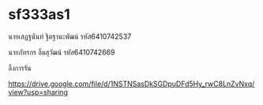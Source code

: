 # sf333as1
นายเสฏฐนันท์ ฐิตฐานะพัฒน์ รหัส6410742537

นายภัทรกร ลิ้มสุวัฒน์ รหัส6410742669

ลิ้งการรัน

https://drive.google.com/file/d/1NSTNSasDkSGDpuDFd5Hy_rwC8LnZvNxq/view?usp=sharing
